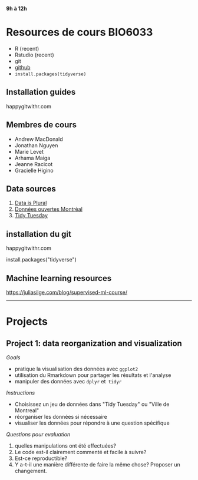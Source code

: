 **9h à 12h**



# Resources de cours BIO6033

* R (recent)
* Rstudio (recent)
* git
* [github](github.com)
* `install.packages(tidyverse)`


## Installation guides
happygitwithr.com

## Membres de cours

* Andrew MacDonald
* Jonathan Nguyen
* Marie Levet
* Arhama Maiga
* Jeanne Racicot 
* Gracielle Higino

## Data sources

1. [Data is Plural](https://tinyletter.com/data-is-plural)
2. [Données ouvertes Montrèal](http://donnees.ville.montreal.qc.ca/)
3. [Tidy Tuesday](https://github.com/rfordatascience/tidytuesday)

## installation du git

happygitwithr.com

install.packages("tidyverse")

## Machine learning resources

https://juliasilge.com/blog/supervised-ml-course/

--------

# Projects

## Project 1: data reorganization and visualization

*Goals*

* pratique la visualisation des données avec `ggplot2`
* utilisation du Rmarkdown pour partager les résultats et l'analyse
* manipuler des données avec `dplyr` et` tidyr`

*Instructions*

* Choisissez un jeu de données dans "Tidy Tuesday" ou "Ville de Montreal"
* réorganiser les données si nécessaire
* visualiser les données pour répondre à une question spécifique

*Questions pour evaluation* 

1. quelles manipulations ont été effectuées?
1. Le code est-il clairement commenté et facile à suivre?
1. Est-ce reproductible?
1. Y a-t-il une manière différente de faire la même chose? Proposer un changement.


